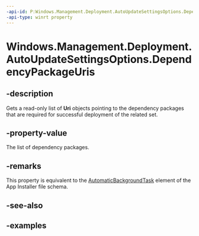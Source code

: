 ```yaml
---
-api-id: P:Windows.Management.Deployment.AutoUpdateSettingsOptions.DependencyPackageUris
-api-type: winrt property
---
```


# Windows.Management.Deployment.AutoUpdateSettingsOptions.DependencyPackageUris

<!--
public System.Collections.Generic.IList<System.Uri> DependencyPackageUris { get; }
-->


## -description

Gets a read-only list of **Uri** objects pointing to the dependency packages that are required for successful deployment of the related set. 

## -property-value

The list of dependency packages.

## -remarks

This property is equivalent to the [AutomaticBackgroundTask](/uwp/schemas/appinstallerschema/element-automatic-background-task) element of the App Installer file schema.

## -see-also

## -examples



